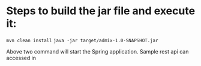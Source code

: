 Steps to build the jar file and execute it:
=============================================
```mvn clean install```
```java -jar target/admix-1.0-SNAPSHOT.jar```

Above two command will start the Spring application. Sample rest api can accessed in 
``` ```